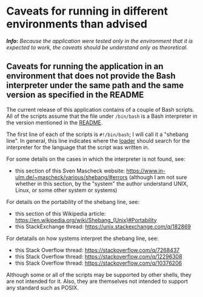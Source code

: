 # Caveats for running in different environments than advised

**_Info:_** _Because the application were tested only in the environment that it is expected to work, the caveats should be understand only as theoretical._

## Caveats for running the application in an environment that does not provide the Bash interpreter under the same path and the same version as specified in the README

The current release of this application contains of a couple of Bash scripts. All of the scripts assume that the file under `/bin/bash` is a Bash interpreter in the version mentioned in the [README](https://github.com/silvuss/silvuss-bracket-string-validator/blob/master/README.md).

The first line of each of the scripts is `#!/bin/bash`; I will call it a "shebang line". In general, this line indicates where the [loader](https://en.wikipedia.org/wiki/Loader_(computing)) should search for the interpreter for the language that the script was written in.

For some details on the cases in which the interpreter is not found, see:
- this section of this Sven Mascheck website: https://www.in-ulm.de/~mascheck/various/shebang/#errors (although I am not sure whether in this section, by the "system" the author understand UNIX, Linux, or some other system or systems)

For details on the portability of the shebang line, see:
- this section of this Wikipedia article: https://en.wikipedia.org/wiki/Shebang_(Unix)#Portability
- this StackExchange thread: https://unix.stackexchange.com/q/182869

For detatails on how systems interpret the shebang line, see:
- this Stack Overflow thread: https://stackoverflow.com/q/7268437
- this Stack Overflow thread: https://stackoverflow.com/q/12296308
- this Stack Overflow thread: https://stackoverflow.com/q/10376206

Although some or all of the scripts may be supported by other shells, they are not intended for it. Also, they are themselves not intended to support any standard such as POSIX.